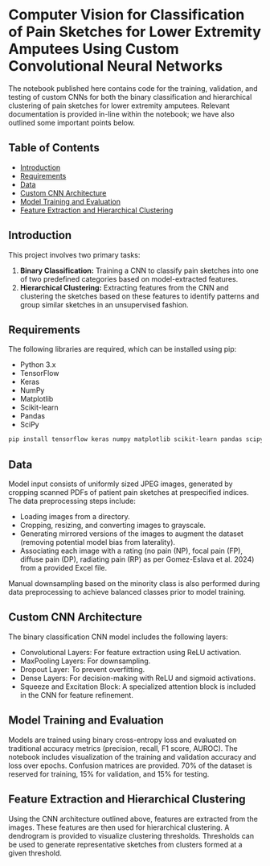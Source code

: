 # Computer Vision for Classification of Pain Sketches for Lower Extremity Amputees Using Custom Convolutional Neural Networks
The notebook published here contains code for the training, validation, and testing of custom CNNs for both the binary classification and hierarchical clustering of pain sketches for lower extremity amputees. Relevant documentation is provided in-line within the notebook; we have also outlined some important points below.

## Table of Contents

- [Introduction](#introduction)
- [Requirements](#requirements)
- [Data](#data)
- [Custom CNN Architecture](#custom-cnn-architecture)
- [Model Training and Evaluation](#model-training-and-evaluation)
- [Feature Extraction and Hierarchical Clustering](#feature-extraction-and-hierarchical-clustering)

## Introduction

This project involves two primary tasks:
1. **Binary Classification:** Training a CNN to classify pain sketches into one of two predefined categories based on model-extracted features.
2. **Hierarchical Clustering:** Extracting features from the CNN and clustering the sketches based on these features to identify patterns and group similar sketches in an unsupervised fashion.

## Requirements

The following libraries are required, which can be installed using pip:

- Python 3.x
- TensorFlow
- Keras
- NumPy
- Matplotlib
- Scikit-learn
- Pandas
- SciPy

```bash
pip install tensorflow keras numpy matplotlib scikit-learn pandas scipy
```

## Data
Model input consists of uniformly sized JPEG images, generated by cropping scanned PDFs of patient pain sketches at prespecified indices. The data preprocessing steps include:

- Loading images from a directory.
- Cropping, resizing, and converting images to grayscale.
- Generating mirrored versions of the images to augment the dataset (removing potential model bias from laterality).
- Associating each image with a rating (no pain (NP), focal pain (FP), diffuse pain (DP), radiating pain (RP) as per Gomez-Eslava et al. 2024) from a provided Excel file.

Manual downsampling based on the minority class is also performed during data preprocessing to achieve balanced classes prior to model training.

## Custom CNN Architecture
The binary classification CNN model includes the following layers:

- Convolutional Layers: For feature extraction using ReLU activation.
- MaxPooling Layers: For downsampling.
- Dropout Layer: To prevent overfitting.
- Dense Layers: For decision-making with ReLU and sigmoid activations.
- Squeeze and Excitation Block: A specialized attention block is included in the CNN for feature refinement.

## Model Training and Evaluation
Models are trained using binary cross-entropy loss and evaluated on traditional accuracy metrics (precision, recall, F1 score, AUROC). The notebook includes visualization of the training and validation accuracy and loss over epochs. Confusion matrices are provided. 70% of the dataset is reserved for training, 15% for validation, and 15% for testing.

## Feature Extraction and Hierarchical Clustering
Using the CNN architecture outlined above, features are extracted from the images. These features are then used for hierarchical clustering. A dendrogram is provided to visualize clustering thresholds. Thresholds can be used to generate representative sketches from clusters formed at a given threshold.
